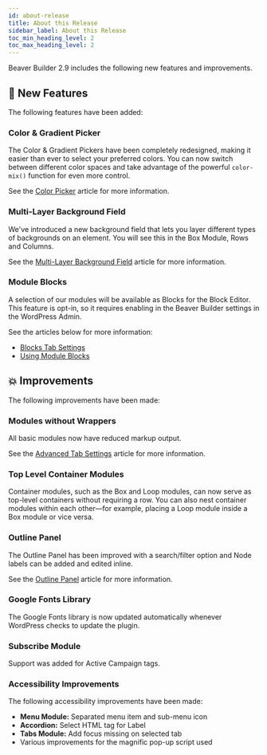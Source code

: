```yaml
---
id: about-release
title: About this Release
sidebar_label: About this Release
toc_min_heading_level: 2
toc_max_heading_level: 2
---
```


Beaver Builder 2.9 includes the following new features and improvements.

## :rocket: New Features

The following features have been added:

### Color & Gradient Picker

The Color & Gradient Pickers have been completely redesigned, making it easier than ever to select your preferred colors. You can now switch between different color spaces and take advantage of the powerful `color-mix()` function for even more control.

See the [Color Picker](basics/color-picker.md) article for more information.

### Multi-Layer Background Field

We've introduced a new background field that lets you layer different types of backgrounds on an element. You will see this in the Box Module, Rows and Columns.

See the [Multi-Layer Background Field](basics/multi-layer-backgrounds.md) article for more information.

### Module Blocks

A selection of our modules will be available as Blocks for the Block Editor. This feature is opt-in, so it requires enabling in the Beaver Builder settings in the WordPress Admin.

See the articles below for more information:

- [Blocks Tab Settings](settings/blocks.md)
- [Using Module Blocks](modules/blocks.md)

## :boom: Improvements

The following improvements have been made:

### Modules without Wrappers

All basic modules now have reduced markup output.

See the [Advanced Tab Settings](settings/advanced.md#force-module-wrapper-divs) article for more information.

### Top Level Container Modules

Container modules, such as the Box and Loop modules, can now serve as top-level containers without requiring a row. You can also nest container modules within each other—for example, placing a Loop module inside a Box module or vice versa.

### Outline Panel

The Outline Panel has been improved with a search/filter option and Node labels can be added and edited inline.

See the [Outline Panel](user-interface/outline-panel.md) article for more information.

### Google Fonts Library

The Google Fonts library is now updated automatically whenever WordPress checks to update the plugin.

### Subscribe Module

Support was added for Active Campaign tags.

### Accessibility Improvements

The following accessibility improvements have been made:

- **Menu Module:** Separated menu item and sub-menu icon
- **Accordion:** Select HTML tag for Label
- **Tabs Module:** Add focus missing on selected tab
- Various improvements for the magnific pop-up script used
